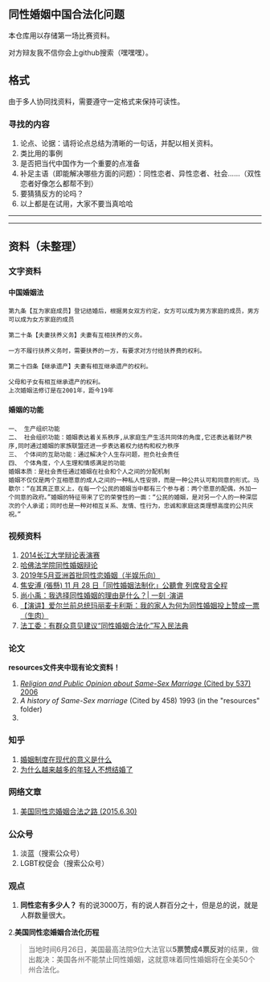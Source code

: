 ## 同性婚姻中国合法化问题
本仓库用以存储第一场比赛资料。

对方辩友我不信你会上github搜索（嘿嘿嘿）。

## 格式
由于多人协同找资料，需要遵守一定格式来保持可读性。

### 寻找的内容
1. 论点、论据：请将论点总结为清晰的一句话，并配以相关资料。
2. 类比用的事例
3. 是否把当代中国作为一个重要的点准备
4. 补足主语（即能解决哪些方面的问题）：同性恋者、异性恋者、社会......（双性恋者好像怎么都帮不到）
5. 要猜猜反方的论吗？
6. 以上都是在试用，大家不要当真哈哈
-------------
------------
## 资料（未整理）

### 文字资料
#### 中国婚姻法
```
第九条【互为家庭成员】登记结婚后，根据男女双方约定，女方可以成为男方家庭的成员，男方可以成为女方家庭的成员

第二十条【夫妻扶养义务】夫妻有互相扶养的义务。

一方不履行扶养义务时，需要扶养的一方，有要求对方付给扶养费的权利。

第二十四条【继承遗产】夫妻有相互继承遗产的权利。

父母和子女有相互继承遗产的权利。
上次婚姻法修订是在2001年，距今19年
```

#### 婚姻的功能
```
一、 生产组织功能
二、 社会组织功能：婚姻表达着关系秩序,从家庭生产生活共同体的角度,它还表达着财产秩序,同时通过婚姻的家族联盟还进一步表达着权力结构和权力秩序
三、 个体间的互助功能：通过解决个人生存问题，担负社会责任
四、 个体角度，个人生理和情感满足的功能
婚姻本质：是社会责任通过婚姻在社会和个人之间的分配机制
婚姻不仅仅是两个互相愿意的成人之间的一种私人性安排，而是一种公共认可和同意的形式。马歇尔：“在其真正意义上，在每一个公民的婚姻当中都有三个参与者：两个愿意的配偶，外加一个同意的政府。”婚姻的特征带来了它的荣誉性的一面：“公民的婚姻，是对另一个人的一种深层次的个人承诺；同时也是一种对相互关系、友情、性行为，忠诚和家庭这类理想高度的公共庆祝。”
```

### 视频资料
1. [2014长江大学辩论表演赛](https://v.youku.com/v_show/id_XODA0NjIyNjQ4.html?refer=seo_operation.liuxiao.liux_00003303_3000_Qzu6ve_19042900)
2. [哈佛法学院同性婚姻辩论](https://www.bilibili.com/video/av8254851?from=search&seid=10286136649417855496)
3. [2019年5月亚洲首批同性恋婚姻（半娱乐向）](https://www.bilibili.com/video/av66622111?from=search&seid=17640614696109733606)
4. [焦安溥 (張懸) 11 月 28 日「同性婚姻法制化」公聽會 列席發言全程](https://www.bilibili.com/video/av7303069?from=search&seid=17640614696109733606)
5. [尚小禹：我选择同性婚姻的理由是什么？| 一刻 ·演讲](https://www.bilibili.com/video/av34537503?from=search&seid=9614911549046827106)
6. [【演讲】爱尔兰前总统玛丽麦卡利斯：我的家人为何为同性婚姻投上赞成一票（生肉）](https://www.bilibili.com/video/av28990743?from=search&seid=9614911549046827106)
7. [法工委：有群众意见建议“同性婚姻合法化”写入民法典](https://baijiahao.baidu.com/s?id=1653423526849656622&wfr=spider&for=pc)

### 论文
**resources文件夹中现有论文资料！**
1. [*Religion and Public Opinion about Same-Sex Marriage* (Cited by 537) 2006](https://onlinelibrary.wiley.com/doi/full/10.1111/j.1540-6237.2006.00384.x?casa_token=3xa2NTXtNCcAAAAA:rVIkh4YdvfCgsdNkn-ubtHw2m4gtxEAX9rmN8uwV1qKF6fb306sodo-gQUHQ-2usKVzF0dZ2-dnWIR0)
2. *A history of Same-Sex marriage* (Cited by 458) 1993 (in the "resources" folder)
3. 

### 知乎
1. [婚姻制度在现代的意义是什么](https://www.zhihu.com/question/32140107)
2. [为什么越来越多的年轻人不想结婚了](https://www.zhihu.com/question/28245561/answer/40197477)

### 网络文章
1. [美国同性恋婚姻合法之路 (2015.6.30)](http://history.people.com.cn/n/2015/0630/c372326-27229638.html)

### 公众号

1. 淡蓝（搜索公众号）
2. LGBT权促会（搜索公众号）

### 观点
1. **同性恋有多少人？** 有的说3000万，有的说人群百分之十，但是总的说，就是人群数量很大。

2.**美国同性恋婚姻合法化历程** 
> 当地时间6月26日，美国最高法院9位大法官以**5票赞成4票反对**的结果，做出裁决：美国各州不能禁止同性婚姻，这就意味着同性婚姻将在全美50个州合法化。
